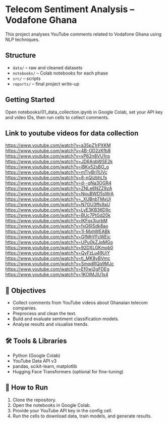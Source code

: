 # Telecom Sentiment Analysis – Vodafone Ghana

This project analyses YouTube comments related to Vodafone Ghana using NLP techniques.

## Structure
- `data/` – raw and cleaned datasets
- `notebooks/` – Colab notebooks for each phase
- `src/` – scripts 
- `reports/` – final project write-up

## Getting Started
Open notebooks/01_data_collection.ipynb in Google Colab, set your API key and video IDs, then run cells to collect comments.


## Link to youtube videos for data collection
https://www.youtube.com/watch?v=a35pZ1rPXKM
https://www.youtube.com/watch?v=4B-OD2zKfb8
https://www.youtube.com/watch?v=vP62n8VU1ns
https://www.youtube.com/watch?v=JD6AobWSE2k
https://www.youtube.com/watch?v=iBKx52sBO_g
https://www.youtube.com/watch?v=mTIyBri1UVc
https://www.youtube.com/watch?v=8-nQjzbhLfs
https://www.youtube.com/watch?v=d--qNa3OGR4
https://www.youtube.com/watch?v=ZNLe6NZZ9zA
https://www.youtube.com/watch?v=NpuBWD5sWrA
https://www.youtube.com/watch?v=_XUBnbTMxUI
https://www.youtube.com/watch?v=N7GU3ffs9aU
https://www.youtube.com/watch?v=LyE3KB36D9c
https://www.youtube.com/watch?v=BUc7PtGd20k
https://www.youtube.com/watch?v=IKFox3iurbM
https://www.youtube.com/watch?v=fxG6ISdk8ao
https://www.youtube.com/watch?v=1l-MxhWEABk
https://www.youtube.com/watch?v=GfMhYFcWEjc
https://www.youtube.com/watch?v=UPu0kZJpMGo
https://www.youtube.com/watch?v=92DXLGKmob0
https://www.youtube.com/watch?v=QyFzLu49UjY
https://www.youtube.com/watch?v=tl_MK8yBVmc
https://www.youtube.com/watch?v=SmqdRQq9MJc
https://www.youtube.com/watch?v=Ef0wj2gFDEg
https://www.youtube.com/watch?v=1KOIMJIU1s4



## 🎯 Objectives
- Collect comments from YouTube videos about Ghanaian telecom companies.
- Preprocess and clean the text.
- Build and evaluate sentiment classification models.
- Analyse results and visualise trends.

## 🛠 Tools & Libraries
- Python (Google Colab)
- YouTube Data API v3
- pandas, scikit-learn, matplotlib
- Hugging Face Transformers (optional for fine-tuning)

## 🚀 How to Run
1. Clone the repository.
2. Open the notebooks in Google Colab.
3. Provide your YouTube API key in the config cell.
4. Run the cells to download data, train models, and generate results.


